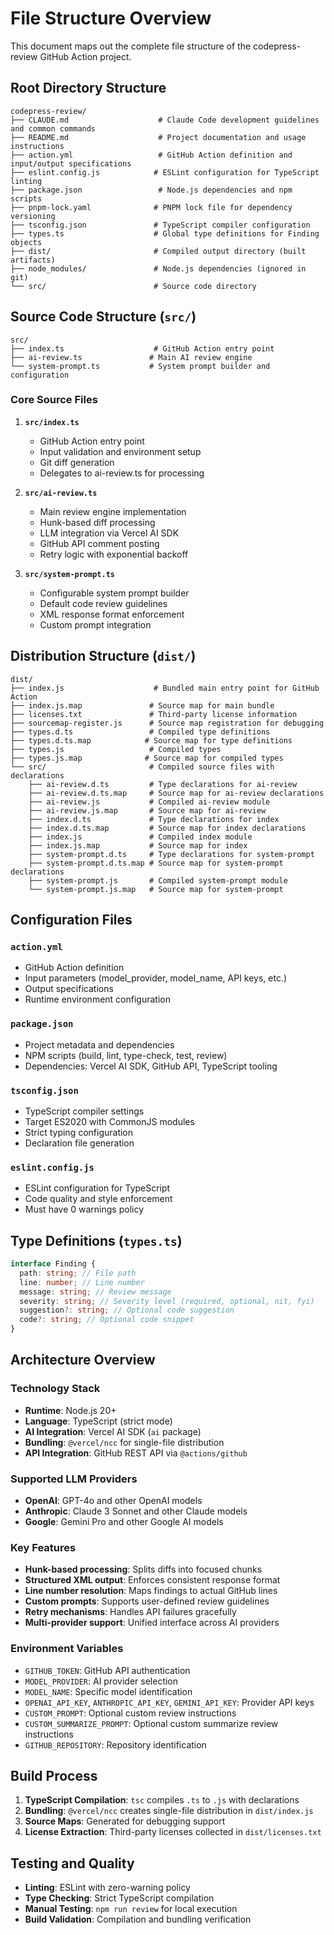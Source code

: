 # File Structure Overview

This document maps out the complete file structure of the codepress-review GitHub Action project.

## Root Directory Structure

```
codepress-review/
├── CLAUDE.md                    # Claude Code development guidelines and common commands
├── README.md                    # Project documentation and usage instructions
├── action.yml                   # GitHub Action definition and input/output specifications
├── eslint.config.js            # ESLint configuration for TypeScript linting
├── package.json                 # Node.js dependencies and npm scripts
├── pnpm-lock.yaml              # PNPM lock file for dependency versioning
├── tsconfig.json               # TypeScript compiler configuration
├── types.ts                    # Global type definitions for Finding objects
├── dist/                       # Compiled output directory (built artifacts)
├── node_modules/               # Node.js dependencies (ignored in git)
└── src/                        # Source code directory
```

## Source Code Structure (`src/`)

```
src/
├── index.ts                    # GitHub Action entry point
├── ai-review.ts               # Main AI review engine
└── system-prompt.ts           # System prompt builder and configuration
```

### Core Source Files

1. **`src/index.ts`**

   - GitHub Action entry point
   - Input validation and environment setup
   - Git diff generation
   - Delegates to ai-review.ts for processing

2. **`src/ai-review.ts`**

   - Main review engine implementation
   - Hunk-based diff processing
   - LLM integration via Vercel AI SDK
   - GitHub API comment posting
   - Retry logic with exponential backoff

3. **`src/system-prompt.ts`**
   - Configurable system prompt builder
   - Default code review guidelines
   - XML response format enforcement
   - Custom prompt integration

## Distribution Structure (`dist/`)

```
dist/
├── index.js                    # Bundled main entry point for GitHub Action
├── index.js.map               # Source map for main bundle
├── licenses.txt               # Third-party license information
├── sourcemap-register.js      # Source map registration for debugging
├── types.d.ts                 # Compiled type definitions
├── types.d.ts.map            # Source map for type definitions
├── types.js                   # Compiled types
├── types.js.map              # Source map for compiled types
└── src/                       # Compiled source files with declarations
    ├── ai-review.d.ts         # Type declarations for ai-review
    ├── ai-review.d.ts.map     # Source map for ai-review declarations
    ├── ai-review.js           # Compiled ai-review module
    ├── ai-review.js.map       # Source map for ai-review
    ├── index.d.ts             # Type declarations for index
    ├── index.d.ts.map         # Source map for index declarations
    ├── index.js               # Compiled index module
    ├── index.js.map           # Source map for index
    ├── system-prompt.d.ts     # Type declarations for system-prompt
    ├── system-prompt.d.ts.map # Source map for system-prompt declarations
    ├── system-prompt.js       # Compiled system-prompt module
    └── system-prompt.js.map   # Source map for system-prompt
```

## Configuration Files

### `action.yml`

- GitHub Action definition
- Input parameters (model_provider, model_name, API keys, etc.)
- Output specifications
- Runtime environment configuration

### `package.json`

- Project metadata and dependencies
- NPM scripts (build, lint, type-check, test, review)
- Dependencies: Vercel AI SDK, GitHub API, TypeScript tooling

### `tsconfig.json`

- TypeScript compiler settings
- Target ES2020 with CommonJS modules
- Strict typing configuration
- Declaration file generation

### `eslint.config.js`

- ESLint configuration for TypeScript
- Code quality and style enforcement
- Must have 0 warnings policy

## Type Definitions (`types.ts`)

```typescript
interface Finding {
  path: string; // File path
  line: number; // Line number
  message: string; // Review message
  severity: string; // Severity level (required, optional, nit, fyi)
  suggestion?: string; // Optional code suggestion
  code?: string; // Optional code snippet
}
```

## Architecture Overview

### Technology Stack

- **Runtime**: Node.js 20+
- **Language**: TypeScript (strict mode)
- **AI Integration**: Vercel AI SDK (`ai` package)
- **Bundling**: `@vercel/ncc` for single-file distribution
- **API Integration**: GitHub REST API via `@actions/github`

### Supported LLM Providers

- **OpenAI**: GPT-4o and other OpenAI models
- **Anthropic**: Claude 3 Sonnet and other Claude models
- **Google**: Gemini Pro and other Google AI models

### Key Features

- **Hunk-based processing**: Splits diffs into focused chunks
- **Structured XML output**: Enforces consistent response format
- **Line number resolution**: Maps findings to actual GitHub lines
- **Custom prompts**: Supports user-defined review guidelines
- **Retry mechanisms**: Handles API failures gracefully
- **Multi-provider support**: Unified interface across AI providers

### Environment Variables

- `GITHUB_TOKEN`: GitHub API authentication
- `MODEL_PROVIDER`: AI provider selection
- `MODEL_NAME`: Specific model identification
- `OPENAI_API_KEY`, `ANTHROPIC_API_KEY`, `GEMINI_API_KEY`: Provider API keys
- `CUSTOM_PROMPT`: Optional custom review instructions
- `CUSTOM_SUMMARIZE_PROMPT`: Optional custom summarize review instructions
- `GITHUB_REPOSITORY`: Repository identification

## Build Process

1. **TypeScript Compilation**: `tsc` compiles `.ts` to `.js` with declarations
2. **Bundling**: `@vercel/ncc` creates single-file distribution in `dist/index.js`
3. **Source Maps**: Generated for debugging support
4. **License Extraction**: Third-party licenses collected in `dist/licenses.txt`

## Testing and Quality

- **Linting**: ESLint with zero-warning policy
- **Type Checking**: Strict TypeScript compilation
- **Manual Testing**: `npm run review` for local execution
- **Build Validation**: Compilation and bundling verification

